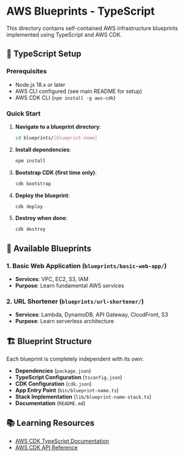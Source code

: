 # AWS Blueprints - TypeScript

This directory contains self-contained AWS infrastructure blueprints implemented using TypeScript and AWS CDK.

## 🚀 TypeScript Setup

### Prerequisites
- Node.js 18.x or later
- AWS CLI configured (see main README for setup)
- AWS CDK CLI (`npm install -g aws-cdk`)

### Quick Start

1. **Navigate to a blueprint directory**:
   ```bash
   cd blueprints/[blueprint-name]
   ```

2. **Install dependencies**:
   ```bash
   npm install
   ```

3. **Bootstrap CDK (first time only)**:
   ```bash
   cdk bootstrap
   ```

4. **Deploy the blueprint**:
   ```bash
   cdk deploy
   ```

5. **Destroy when done**:
   ```bash
   cdk destroy
   ```

## 📁 Available Blueprints

### 1. **Basic Web Application** (`blueprints/basic-web-app/`)
- **Services**: VPC, EC2, S3, IAM
- **Purpose**: Learn fundamental AWS services

### 2. **URL Shortener** (`blueprints/url-shortener/`)
- **Services**: Lambda, DynamoDB, API Gateway, CloudFront, S3
- **Purpose**: Learn serverless architecture

## 🏗️ Blueprint Structure

Each blueprint is completely independent with its own:
- **Dependencies** (`package.json`)
- **TypeScript Configuration** (`tsconfig.json`)
- **CDK Configuration** (`cdk.json`)
- **App Entry Point** (`bin/blueprint-name.ts`)
- **Stack Implementation** (`lib/blueprint-name-stack.ts`)
- **Documentation** (`README.md`)

## 📚 Learning Resources
- [AWS CDK TypeScript Documentation](https://docs.aws.amazon.com/cdk/latest/guide/work-with-cdk-typescript.html)
- [AWS CDK API Reference](https://docs.aws.amazon.com/cdk/api/latest/docs/aws-cdk-lib.aws-ec2-readme.html)
